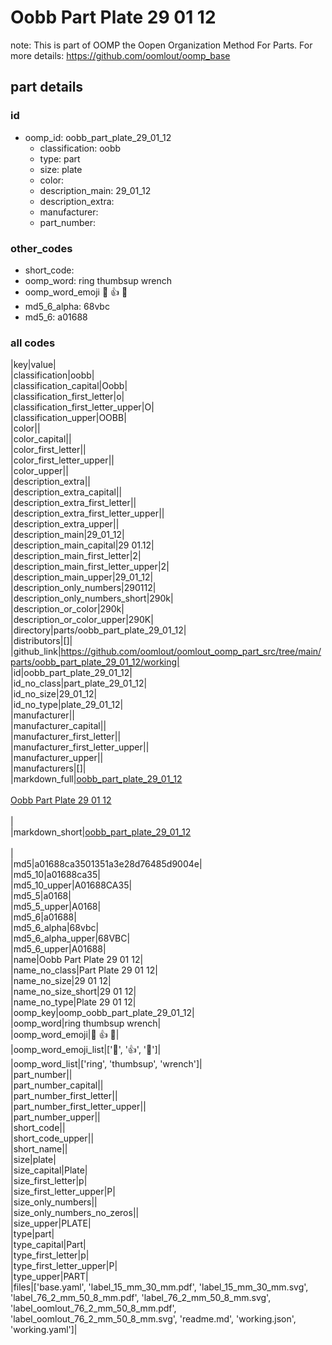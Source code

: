 # Oobb Part Plate 29 01 12  

note: This is part of OOMP the Oopen Organization Method For Parts. For more details: https://github.com/oomlout/oomp_base

##  part details





### id
* oomp_id: oobb_part_plate_29_01_12
  * classification: oobb
  * type: part
  * size: plate
  * color: 
  * description_main: 29_01_12
  * description_extra: 
  * manufacturer: 
  * part_number: 

### other_codes
* short_code: 
* oomp_word: ring thumbsup wrench
* oomp_word_emoji :ring: :thumbsup: :wrench:
* md5_6_alpha: 68vbc
* md5_6: a01688

### all codes 
|key|value|  
|classification|oobb|  
|classification_capital|Oobb|  
|classification_first_letter|o|  
|classification_first_letter_upper|O|  
|classification_upper|OOBB|  
|color||  
|color_capital||  
|color_first_letter||  
|color_first_letter_upper||  
|color_upper||  
|description_extra||  
|description_extra_capital||  
|description_extra_first_letter||  
|description_extra_first_letter_upper||  
|description_extra_upper||  
|description_main|29_01_12|  
|description_main_capital|29 01.12|  
|description_main_first_letter|2|  
|description_main_first_letter_upper|2|  
|description_main_upper|29_01_12|  
|description_only_numbers|290112|  
|description_only_numbers_short|290k|  
|description_or_color|290k|  
|description_or_color_upper|290K|  
|directory|parts/oobb_part_plate_29_01_12|  
|distributors|[]|  
|github_link|https://github.com/oomlout/oomlout_oomp_part_src/tree/main/parts/oobb_part_plate_29_01_12/working|  
|id|oobb_part_plate_29_01_12|  
|id_no_class|part_plate_29_01_12|  
|id_no_size|29_01_12|  
|id_no_type|plate_29_01_12|  
|manufacturer||  
|manufacturer_capital||  
|manufacturer_first_letter||  
|manufacturer_first_letter_upper||  
|manufacturer_upper||  
|manufacturers|[]|  
|markdown_full|[oobb_part_plate_29_01_12](https://github.com/oomlout/oomlout_oomp_part_src/tree/main/parts/oobb_part_plate_29_01_12/working)<br>[](https://github.com/oomlout/oomlout_oomp_part_src/tree/main/parts/oobb_part_plate_29_01_12/working)<br>[Oobb Part Plate 29 01 12](https://github.com/oomlout/oomlout_oomp_part_src/tree/main/parts/oobb_part_plate_29_01_12/working)<br><br>|  
|markdown_short|[oobb_part_plate_29_01_12](https://github.com/oomlout/oomlout_oomp_part_src/tree/main/parts/oobb_part_plate_29_01_12/working)<br><br>|  
|md5|a01688ca3501351a3e28d76485d9004e|  
|md5_10|a01688ca35|  
|md5_10_upper|A01688CA35|  
|md5_5|a0168|  
|md5_5_upper|A0168|  
|md5_6|a01688|  
|md5_6_alpha|68vbc|  
|md5_6_alpha_upper|68VBC|  
|md5_6_upper|A01688|  
|name|Oobb Part Plate 29 01 12|  
|name_no_class|Part Plate 29 01 12|  
|name_no_size|29 01 12|  
|name_no_size_short|29 01 12|  
|name_no_type|Plate 29 01 12|  
|oomp_key|oomp_oobb_part_plate_29_01_12|  
|oomp_word|ring thumbsup wrench|  
|oomp_word_emoji|:ring: :thumbsup: :wrench:|  
|oomp_word_emoji_list|[':ring:', ':thumbsup:', ':wrench:']|  
|oomp_word_list|['ring', 'thumbsup', 'wrench']|  
|part_number||  
|part_number_capital||  
|part_number_first_letter||  
|part_number_first_letter_upper||  
|part_number_upper||  
|short_code||  
|short_code_upper||  
|short_name||  
|size|plate|  
|size_capital|Plate|  
|size_first_letter|p|  
|size_first_letter_upper|P|  
|size_only_numbers||  
|size_only_numbers_no_zeros||  
|size_upper|PLATE|  
|type|part|  
|type_capital|Part|  
|type_first_letter|p|  
|type_first_letter_upper|P|  
|type_upper|PART|  
|files|['base.yaml', 'label_15_mm_30_mm.pdf', 'label_15_mm_30_mm.svg', 'label_76_2_mm_50_8_mm.pdf', 'label_76_2_mm_50_8_mm.svg', 'label_oomlout_76_2_mm_50_8_mm.pdf', 'label_oomlout_76_2_mm_50_8_mm.svg', 'readme.md', 'working.json', 'working.yaml']|  
